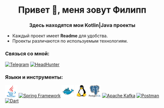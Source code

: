 <h1 align="center">Привет 👋, меня зовут Филипп</h1>
<h3 align="center">Здесь находятся мои Kotlin|Java проекты</h3>

<ul>
  <li>Каждый проект имеет <strong>Readme</strong> для удобства.</li>
  <li>Проекты различаются по используемым технологиям.</li>
</ul>


<h3>Связься со мной:</h3>
<p>
  <a href="https://t.me/semenovfilipp" target="_blank"><img src="https://telegram.org/img/t_logo.png" alt="Telegram" height="40" width="40" /></a>
  <a href="https://clck.ru/38TBtr" target="_blank"><img src="https://upload.wikimedia.org/wikipedia/commons/7/79/HeadHunter_logo.png" alt="HeadHunter" height="40" width="40" /></a>
</p>

<h3>Языки и инструменты:</h3>
<p>
  <a href="https://www.java.com" target="_blank"><img src="https://raw.githubusercontent.com/devicons/devicon/master/icons/java/java-original.svg" alt="Java" height="40" width="40"/></a>
  <a href="https://spring.io/" target="_blank"><img src="https://www.vectorlogo.zone/logos/springio/springio-icon.svg" alt="Spring Framework" height="40" width="40"/></a>
  <a href="https://www.docker.com/" target="_blank"><img src="https://raw.githubusercontent.com/devicons/devicon/master/icons/docker/docker-original.svg" alt="Docker" height="40" width="40"/></a>
  <a href="https://www.linux.org/" target="_blank"><img src="https://raw.githubusercontent.com/devicons/devicon/master/icons/linux/linux-original.svg" alt="Linux" height="40" width="40"/></a>
  <a href="https://www.postgresql.org" target="_blank"><img src="https://raw.githubusercontent.com/devicons/devicon/master/icons/postgresql/postgresql-original-wordmark.svg" alt="PostgreSQL" height="40" width="40"/></a>
  <a href="https://kafka.apache.org/" target="_blank"><img src="https://www.vectorlogo.zone/logos/apache_kafka/apache_kafka-icon.svg" alt="Apache Kafka" height="40" width="40"/></a>
  <a href="https://www.postman.com/" target="_blank"><img src="https://www.vectorlogo.zone/logos/getpostman/getpostman-icon.svg" alt="Postman" height="40" width="40"/></a>
  <a href="https://dart.dev/" target="_blank"><img src="https://www.vectorlogo.zone/logos/dartlang/dartlang-icon.svg" alt="Dart" height="40" width="40"/></a>
</p>
